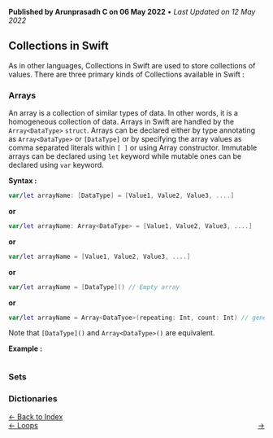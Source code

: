 **Published by Arunprasadh C on 06 May 2022** • *Last Updated on 12 May 2022*

## Collections in Swift
As in other languages, Collections in Swift are used to store collections of values. There are three primary kinds of Collections available in Swift :

### Arrays
An array is a collection of similar types of data. In other words, it is a homogeneous collection of data. Arrays in Swift are handled by the `Array<DataType>` `struct`. Arrays can be declared either by type annotating as `Array<DataType>` or `[DataType]` or by specifying the array values as comma separated literals within `[ ]` or using Array constructor. Immutable arrays can be declared using `let` keyword while mutable ones can be declared using `var` keyword.

**Syntax :**
```swift
var/let arrayName: [DataType] = [Value1, Value2, Value3, ....]
```
**or**
```swift
var/let arrayName: Array<DataType> = [Value1, Value2, Value3, ....]
```
**or**
```swift
var/let arrayName = [Value1, Value2, Value3, ....]
```
**or**
```swift
var/let arrayName = [DataType]() // Empty array
```
**or**
```swift
var/let arrayName = Array<DataTyoe>(repeating: Int, count: Int) // generates an array with repeating elements of given count
```

Note that `[DataType]()` and `Array<DataType>()` are equivalent.

**Example :**
```swift

```

### Sets

### Dictionaries


<a href="https://techinessoverloaded.github.io/iOSAppDevBasics/index.html">&larr; Back to Index</a>
<br>
<span style="float: left">
<a href="https://techinessoverloaded.github.io/iOSAppDevBasics/loops.html">&larr; Loops</a>
</span>
<span style="float: right">
<a href="https://techinessoverloaded.github.io/iOSAppDevBasics/.html"> &rarr;</a>
</span>
